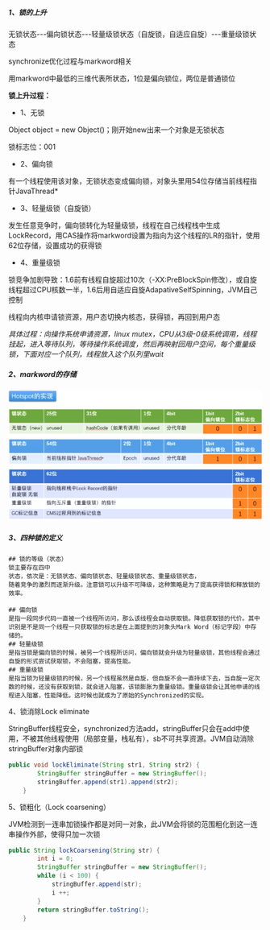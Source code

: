 ##### 1、锁的上升

无锁状态---偏向锁状态---轻量级锁状态（自旋锁，自适应自旋）---重量级锁状态

synchronize优化过程与markword相关

用markword中最低的三维代表所状态，1位是偏向锁位，两位是普通锁位

**锁上升过程：**

* 1、无锁

Object object = new Object()；刚开始new出来一个对象是无锁状态

锁标志位：001

* 2、偏向锁

有一个线程使用该对象，无锁状态变成偏向锁，对象头里用54位存储当前线程指针JavaThread*

* 3、轻量级锁（自旋锁）

发生任意竞争时，偏向锁转化为轻量级锁，线程在自己线程栈中生成LockRecord，用CAS操作将markword设置为指向为这个线程的LR的指针，使用62位存储，设置成功的获得锁

* 4、重量级锁

锁竞争加剧导致：1.6前有线程自旋超过10次（-XX:PreBlockSpin修改），或自旋线程超过CPU核数一半，1.6后用自适应自旋AdapativeSelfSpinning，JVM自己控制

线程向内核申请锁资源，用户态切换内核态，获得锁，再回到用户态

*具体过程：向操作系统申请资源，linux mutex，CPU从3级-0级系统调用，线程挂起，进入等待队列，等待操作系统调度，然后再映射回用户空间，每个重量级锁，下面对应一个队列，线程放入这个队列里wait*



##### 2、markword的存储

<img src="../resource/synchronize的锁升级hotspot实现.png" style="zoom:80%;" />



##### 3、四种锁的定义

```shell
## 锁的等级（状态）
锁主要存在四中
状态，依次是：无锁状态、偏向锁状态、轻量级锁状态、重量级锁状态，
随着竞争的激烈而逐渐升级。注意锁可以升级不可降级，这种策略是为了提高获得锁和释放锁的效率。

## 偏向锁
是指一段同步代码一直被一个线程所访问，那么该线程会自动获取锁。降低获取锁的代价。其中识别是不是同一个线程一只获取锁的标志是在上面提到的对象头Mark Word（标记字段）中存储的。
## 轻量级锁
是指当锁是偏向锁的时候，被另一个线程所访问，偏向锁就会升级为轻量级锁，其他线程会通过自旋的形式尝试获取锁，不会阻塞，提高性能。
## 重量级锁
是指当锁为轻量级锁的时候，另一个线程虽然是自旋，但自旋不会一直持续下去，当自旋一定次数的时候，还没有获取到锁，就会进入阻塞，该锁膨胀为重量级锁。重量级锁会让其他申请的线程进入阻塞，性能降低。这时候也就成为了原始的Synchronized的实现。
```

4、锁消除Lock eliminate

StringBuffer线程安全，synchronized方法add，stringBuffer只会在add中使用，不被其他线程使用（局部变量，栈私有），sb不可共享资源。JVM自动消除stringBuffer对象内部锁

```java
public void lockEliminate(String str1, String str2) {
        StringBuffer stringBuffer = new StringBuffer();
        stringBuffer.append(str1).append(str2);
    }
```

5、锁粗化（Lock coarsening）

JVM检测到一连串加锁操作都是对同一对象，此JVM会将锁的范围粗化到这一连串操作外部，使得只加一次锁

```java
public String lockCoarsening(String str) {
        int i = 0;
        StringBuffer stringBuffer = new StringBuffer();
        while (i < 100) {
            stringBuffer.append(str);
            i ++;
        }
        return stringBuffer.toString();
    }
```

